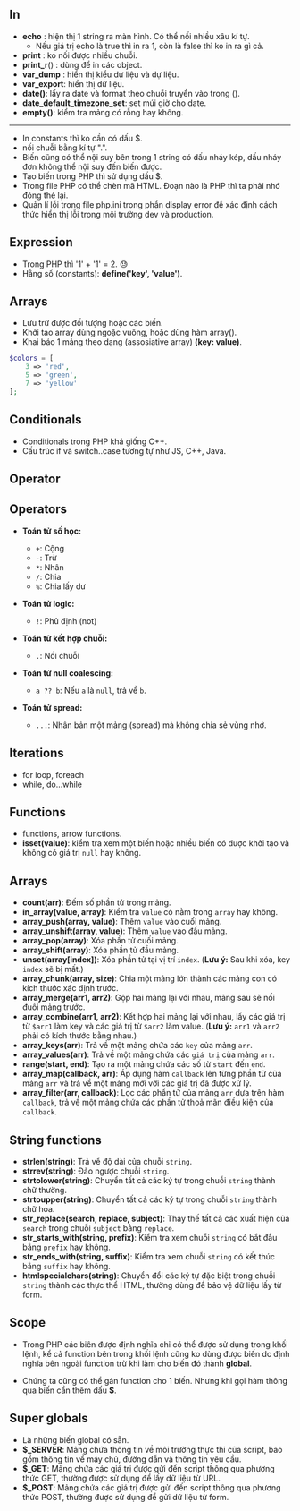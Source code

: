 ## In

- **echo** : hiện thị 1 string ra màn hình. Có thể nối nhiều xâu kí tự.
  - Nếu giá trị echo là true thì in ra 1, còn là false thì ko in ra gì cả.
- **print** : ko nối được nhiều chuỗi.
- **print_r**() : dùng để in các object.
- **var_dump** : hiển thị kiểu dự liệu và dự liệu.
- **var_export**: hiển thị dữ liệu.
- **date()**: lấy ra date và format theo chuỗi truyền vào trong ().
- **date_default_timezone_set**: set múi giờ cho date.
- **empty()**: kiểm tra mảng có rỗng hay không.

---

- In constants thì ko cần có dấu $.
- nối chuỗi bằng kí tự ".".
- Biến cũng có thể nội suy bên trong 1 string có dấu nháy kép, dấu nháy đơn không thể nội suy đến biến được.
- Tạo biến trong PHP thì sử dụng dấu $.
- Trong file PHP có thể chèn mã HTML. Đoạn nào là PHP thì ta phải nhớ đóng thẻ lại.
- Quản lí lỗi trong file php.ini trong phần display error để xác định cách thức hiển thị lỗi trong môi trường dev và production.

## Expression

- Trong PHP thì '1' + '1' = 2. 😓
- Hằng số (constants): **define('key', 'value')**.

## Arrays

- Lưu trữ được đối tượng hoặc các biến.
- Khởi tạo array dùng ngoặc vuông, hoặc dùng hàm array().
- Khai báo 1 mảng theo dạng (assosiative array) **(key: value)**.

```php
$colors = [
    3 => 'red',
    5 => 'green',
    7 => 'yellow'
];
```

## Conditionals

- Conditionals trong PHP khá giống C++.
- Cấu trúc if và switch..case tương tự như JS, C++, Java.

## Operator

## Operators

- **Toán tử số học:**

  - `+`: Cộng
  - `-`: Trừ
  - `*`: Nhân
  - `/`: Chia
  - `%`: Chia lấy dư

- **Toán tử logic:**

  - `!`: Phủ định (not)

- **Toán tử kết hợp chuỗi:**

  - `.`: Nối chuỗi

- **Toán tử null coalescing:**

  - `a ?? b`: Nếu `a` là `null`, trả về `b`.

- **Toán tử spread:**
  - `...`: Nhân bản một mảng (spread) mà không chia sẻ vùng nhớ.

## Iterations

- for loop, foreach
- while, do...while

## Functions

- functions, arrow functions.
- **isset(value)**: kiểm tra xem một biến hoặc nhiều biến có được khởi tạo và không có giá trị `null` hay không.

## Arrays

- **count(arr)**: Đếm số phần tử trong mảng.
- **in_array(value, array)**: Kiểm tra `value` có nằm trong `array` hay không.
- **array_push(array, value)**: Thêm `value` vào cuối mảng.
- **array_unshift(array, value)**: Thêm `value` vào đầu mảng.
- **array_pop(array)**: Xóa phần tử cuối mảng.
- **array_shift(array)**: Xóa phần tử đầu mảng.
- **unset(array[index])**: Xóa phần tử tại vị trí `index`. (**Lưu ý:** Sau khi xóa, key `index` sẽ bị mất.)
- **array_chunk(array, size)**: Chia một mảng lớn thành các mảng con có kích thước xác định trước.
- **array_merge(arr1, arr2)**: Gộp hai mảng lại với nhau, mảng sau sẽ nối đuôi mảng trước.
- **array_combine(arr1, arr2)**: Kết hợp hai mảng lại với nhau, lấy các giá trị từ `$arr1` làm key và các giá trị từ `$arr2` làm value. (**Lưu ý:** `arr1` và `arr2` phải có kích thước bằng nhau.)
- **array_keys(arr)**: Trả về một mảng chứa các `key` của mảng `arr`.
- **array_values(arr)**: Trả về một mảng chứa các `giá trị` của mảng `arr`.
- **range(start, end)**: Tạo ra một mảng chứa các số từ `start` đến `end`.
- **array_map(callback, arr)**: Áp dụng hàm `callback` lên từng phần tử của mảng `arr` và trả về một mảng mới với các giá trị đã được xử lý.
- **array_filter(arr, callback)**: Lọc các phần tử của mảng `arr` dựa trên hàm `callback`, trả về một mảng chứa các phần tử thoả mãn điều kiện của `callback`.

## String functions

- **strlen(string)**: Trả về độ dài của chuỗi `string`.
- **strrev(string)**: Đảo ngược chuỗi `string`.
- **strtolower(string)**: Chuyển tất cả các ký tự trong chuỗi `string` thành chữ thường.
- **strtoupper(string)**: Chuyển tất cả các ký tự trong chuỗi `string` thành chữ hoa.
- **str_replace(search, replace, subject)**: Thay thế tất cả các xuất hiện của `search` trong chuỗi `subject` bằng `replace`.
- **str_starts_with(string, prefix)**: Kiểm tra xem chuỗi `string` có bắt đầu bằng `prefix` hay không.
- **str_ends_with(string, suffix)**: Kiểm tra xem chuỗi `string` có kết thúc bằng `suffix` hay không.
- **htmlspecialchars(string)**: Chuyển đổi các ký tự đặc biệt trong chuỗi `string` thành các thực thể HTML, thường dùng để bảo vệ dữ liệu lấy từ form.

## Scope

- Trong PHP các biên được định nghĩa chỉ có thể được sử dụng trong khối lệnh, kể cả function bên trong khối lệnh cũng ko dùng được biến dc định nghĩa bên ngoài function trừ khi làm cho biến đó thành **global**.

- Chúng ta cũng có thể gán function cho 1 biến. Nhưng khi gọi hàm thông qua biến cần thêm dấu **$**.

## Super globals

- Là những biến global có sẵn.
- **\$\_SERVER**: Mảng chứa thông tin về môi trường thực thi của script, bao gồm thông tin về máy chủ, đường dẫn và thông tin yêu cầu.
- **\$\_GET**: Mảng chứa các giá trị được gửi đến script thông qua phương thức GET, thường được sử dụng để lấy dữ liệu từ URL.
- **\$\_POST**: Mảng chứa các giá trị được gửi đến script thông qua phương thức POST, thường được sử dụng để gửi dữ liệu từ form.

